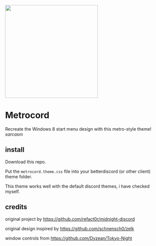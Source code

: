 <img height=300 src="https://cdn.discordapp.com/attachments/985577169797415015/1155908836121653348/metrocord.svg">

# Metrocord

Recreate the Windows 8 start menu design with this metro-style theme! *sarcasm*

## install

Download this repo.

Put the `metrocord.theme.css` file into your betterdiscord (or other client) theme folder.

This theme works well with the default discord themes, i have checked myself.
 
## credits

original project by <https://github.com/refact0r/midnight-discord>

original design inspired by <https://github.com/schnensch0/zelk>

window controls from <https://github.com/Dyzean/Tokyo-Night>
